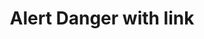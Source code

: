 ---
title: Alert Danger with link
category: Application
paid: true
isActive: true
ltr: {"react":{"jsxCss":[],"jsxTail":[{"code":"export default () => {\n    return (\n        <div className=\"max-w-5xl mx-auto px-4 md:px-8\">\n            <div className=\"flex justify-between p-4 rounded-md bg-red-50 border border-red-300\">\n                <div className=\"flex gap-3 sm:items-center\">\n                    <div>\n                        <svg xmlns=\"http://www.w3.org/2000/svg\" className=\"h-6 w-6 text-red-500\" fill=\"none\" viewBox=\"0 0 24 24\" stroke=\"currentColor\" strokeWidth={2}>\n                            <path strokeLinecap=\"round\" strokeLinejoin=\"round\" d=\"M10 14l2-2m0 0l2-2m-2 2l-2-2m2 2l2 2m7-2a9 9 0 11-18 0 9 9 0 0118 0z\" />\n                        </svg>\n                    </div>\n                    <p className=\"text-red-600 sm:text-sm\">\n                        There is no account associated with this email address. <a href=\"javascript:void(0)\" className=\"underline font-medium hover:text-red-700\">Sign up?</a>\n                    </p>\n                </div>\n            </div>\n        </div>\n    )\n}","label":"App.jsx"}]},"preview":"function App() {\n  return /*#__PURE__*/React.createElement(\"div\", {\n    className: \"max-w-5xl mx-auto mt-12 px-4 md:px-8\"\n  }, /*#__PURE__*/React.createElement(\"div\", {\n    className: \"flex justify-between p-4 rounded-md bg-red-50 border border-red-300\"\n  }, /*#__PURE__*/React.createElement(\"div\", {\n    className: \"flex gap-3 sm:items-center\"\n  }, /*#__PURE__*/React.createElement(\"div\", null, /*#__PURE__*/React.createElement(\"svg\", {\n    xmlns: \"http://www.w3.org/2000/svg\",\n    className: \"h-6 w-6 text-red-500\",\n    fill: \"none\",\n    viewBox: \"0 0 24 24\",\n    stroke: \"currentColor\",\n    strokeWidth: 2\n  }, /*#__PURE__*/React.createElement(\"path\", {\n    strokeLinecap: \"round\",\n    strokeLinejoin: \"round\",\n    d: \"M10 14l2-2m0 0l2-2m-2 2l-2-2m2 2l2 2m7-2a9 9 0 11-18 0 9 9 0 0118 0z\"\n  }))), /*#__PURE__*/React.createElement(\"p\", {\n    className: \"text-red-600 sm:text-sm\"\n  }, \"There is no account associated with this email address. \", /*#__PURE__*/React.createElement(\"a\", {\n    href: \"javascript:void(0)\",\n    className: \"underline font-medium hover:text-red-700\"\n  }, \"Sign up?\")))));\n}","vue":{"vueTail":[],"vueCss":[]}}
rtl: {"vue":{"vueCss":[],"vueTail":[]},"preview":"function App() {\n  return /*#__PURE__*/React.createElement(\"div\", {\n    className: \"max-w-5xl mx-auto mt-12 px-4 md:px-8\"\n  }, /*#__PURE__*/React.createElement(\"div\", {\n    className: \"flex justify-between p-4 rounded-md bg-red-50 border border-red-300\"\n  }, /*#__PURE__*/React.createElement(\"div\", {\n    className: \"flex gap-3 sm:items-center\"\n  }, /*#__PURE__*/React.createElement(\"div\", null, /*#__PURE__*/React.createElement(\"svg\", {\n    xmlns: \"http://www.w3.org/2000/svg\",\n    className: \"h-6 w-6 text-red-500\",\n    fill: \"none\",\n    viewBox: \"0 0 24 24\",\n    stroke: \"currentColor\",\n    strokeWidth: 2\n  }, /*#__PURE__*/React.createElement(\"path\", {\n    strokeLinecap: \"round\",\n    strokeLinejoin: \"round\",\n    d: \"M10 14l2-2m0 0l2-2m-2 2l-2-2m2 2l2 2m7-2a9 9 0 11-18 0 9 9 0 0118 0z\"\n  }))), /*#__PURE__*/React.createElement(\"p\", {\n    className: \"text-red-600 sm:text-sm\"\n  }, \"\\u0644\\u0627 \\u064A\\u0648\\u062C\\u062F \\u062D\\u0633\\u0627\\u0628 \\u0645\\u0631\\u062A\\u0628\\u0637 \\u0628\\u0639\\u0646\\u0648\\u0627\\u0646 \\u0627\\u0644\\u0628\\u0631\\u064A\\u062F \\u0627\\u0644\\u0625\\u0644\\u0643\\u062A\\u0631\\u0648\\u0646\\u064A \\u0647\\u0630\\u0627. \", /*#__PURE__*/React.createElement(\"a\", {\n    href: \"javascript:void(0)\",\n    className: \"underline font-medium hover:text-red-700\"\n  }, \"\\u062A\\u0633\\u062C\\u064A\\u0644 \\u0627\\u0644\\u062F\\u062E\\u0648\\u0644\\u061F\")))));\n}","react":{"jsxCss":[],"jsxTail":[{"label":"App.jsx","code":"export default () => {\n    return (\n        <div className=\"max-w-5xl mx-auto px-4 md:px-8\">\n            <div className=\"flex justify-between p-4 rounded-md bg-red-50 border border-red-300\">\n                <div className=\"flex gap-3 sm:items-center\">\n                    <div>\n                        <svg xmlns=\"http://www.w3.org/2000/svg\" className=\"h-6 w-6 text-red-500\" fill=\"none\" viewBox=\"0 0 24 24\" stroke=\"currentColor\" strokeWidth={2}>\n                            <path strokeLinecap=\"round\" strokeLinejoin=\"round\" d=\"M10 14l2-2m0 0l2-2m-2 2l-2-2m2 2l2 2m7-2a9 9 0 11-18 0 9 9 0 0118 0z\" />\n                        </svg>\n                    </div>\n                    <p className=\"text-red-600 sm:text-sm\">\n                        لا يوجد حساب مرتبط بعنوان البريد الإلكتروني هذا. <a href=\"javascript:void(0)\" className=\"underline font-medium hover:text-red-700\">تسجيل الدخول؟</a>\n                    </p>\n                </div>\n            </div>\n        </div>\n    )\n}"}]}}
slug: /alerts
id: 3b8799db-6c4f-49e6-baa5-e6aaeb7bc81e
created_at: 1668364817179
---